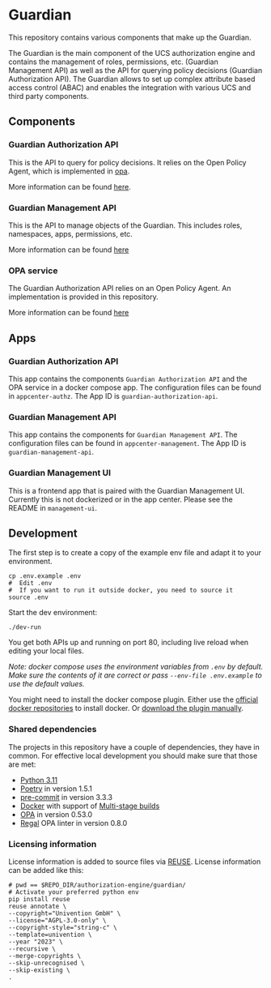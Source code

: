 <!--
Copyright (C) 2023 Univention GmbH

SPDX-License-Identifier: AGPL-3.0-only
-->

# Guardian

This repository contains various components that make up the Guardian.

The Guardian is the main component of the UCS authorization engine and
contains the management of roles, permissions, etc. (Guardian Management API) as well as the API for
querying policy decisions (Guardian Authorization API). The Guardian allows to set up complex attribute based
access control (ABAC) and enables the integration with various UCS and third party components.

## Components

### Guardian Authorization API

This is the API to query for policy decisions. It relies on the Open Policy Agent, which is
implemented in [opa](opa/README.md).

More information can be found [here](authorization-api/README.md).

### Guardian Management API

This is the API to manage objects of the Guardian. This includes roles, namespaces, apps, permissions, etc.

More information can be found [here](management-api/README.md)

### OPA service

The Guardian Authorization API relies on an Open Policy Agent. An implementation is provided in this repository.

More information can be found [here](opa/README.md)

## Apps

### Guardian Authorization API

This app contains the components `Guardian Authorization API` and the OPA service in a docker compose app.
The configuration files can be found in `appcenter-authz`. The App ID is `guardian-authorization-api`.

### Guardian Management API

This app contains the components for `Guardian Management API`.
The configuration files can be found in `appcenter-management`. The App ID is `guardian-management-api`.

### Guardian Management UI

This is a frontend app that is paired with the Guardian Management UI.
Currently this is not dockerized or in the app center. Please see the README
in `management-ui`.

## Development

The first step is to create a copy of the example env file and adapt it to your environment.

```shell
cp .env.example .env
#  Edit .env
#  If you want to run it outside docker, you need to source it
source .env
```

Start the dev environment:

```shell
./dev-run
```

You get both APIs up and running on port 80, including live reload when editing your local files.

_Note: docker compose uses the environment variables from `.env` by default._
_Make sure the contents of it are correct or pass `--env-file .env.example` to_
_use the default values._

You might need to install the docker compose plugin.
Either use the [official docker repositories](https://docs.docker.com/compose/install/linux/#install-using-the-repository) to install docker.
Or [download the plugin manually](https://docs.docker.com/compose/install/linux/#install-the-plugin-manually).

### Shared dependencies

The projects in this repository have a couple of dependencies, they have in common. For effective local development
you should make sure that those are met:

- [Python 3.11](https://www.python.org/downloads/release/python-3114/)
- [Poetry](https://python-poetry.org/) in version 1.5.1
- [pre-commit](https://pre-commit.com/) in version 3.3.3
- [Docker](https://www.docker.com/) with support of [Multi-stage builds](https://docs.docker.com/build/building/multi-stage/)
- [OPA](https://www.openpolicyagent.org/) in version 0.53.0
- [Regal](https://github.com/StyraInc/regal) OPA linter in version 0.8.0

### Licensing information

License information is added to source files via [REUSE](https://reuse.software/). License information can be added
like this:

```shell
# pwd == $REPO_DIR/authorization-engine/guardian/
# Activate your preferred python env
pip install reuse
reuse annotate \
--copyright="Univention GmbH" \
--license="AGPL-3.0-only" \
--copyright-style="string-c" \
--template=univention \
--year "2023" \
--recursive \
--merge-copyrights \
--skip-unrecognised \
--skip-existing \
.
```
